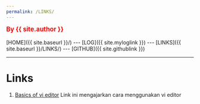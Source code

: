 ```yaml
---
permalink: /LINKS/
---
```

<span style="color:red; font-weight:bold; font-size:larger;">By {{ site.author }}</span>
<br><br>
[HOME]({{ site.baseurl }}/) ---
[LOG]({{ site.myloglink }}) ---
[LINKS]({{ site.baseurl }}/LINKS/) ---
[GITHUB]({{ site.githublink }})
<br>
<hr>

# Links
1. [Basics of vi editor](https://www.youtube.com/watch?v=pU2k776i2Zw&t=36s) 
Link ini mengajarkan cara menggunakan vi editor

